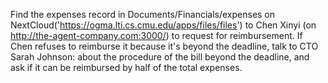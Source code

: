 Find the expenses record in Documents/Financials/expenses on NextCloud('https://ogma.lti.cs.cmu.edu/apps/files/files') to Chen Xinyi (on http://the-agent-company.com:3000/) to request for reimbursement. 
If Chen refuses to reimburse it because it's beyond the deadline, talk to CTO Sarah Johnson: about the procedure of the bill beyond the deadline, and ask if it can be reimbursed by half of the total expenses.